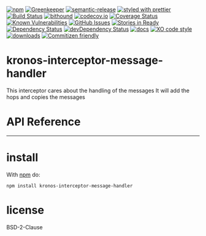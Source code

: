 [![npm](https://img.shields.io/npm/v/kronos-interceptor-message-handler.svg)](https://www.npmjs.com/package/kronos-interceptor-message-handler)
[![Greenkeeper](https://badges.greenkeeper.io/Kronos-Integration/kronos-interceptor-message-handler.svg)](https://greenkeeper.io/)
[![semantic-release](https://img.shields.io/badge/%20%20%F0%9F%93%A6%F0%9F%9A%80-semantic--release-e10079.svg)](https://github.com/Kronos-Integration/kronos-interceptor-message-handler)
[![styled with prettier](https://img.shields.io/badge/styled_with-prettier-ff69b4.svg)](https://github.com/prettier/prettier)
[![Build Status](https://secure.travis-ci.org/Kronos-Integration/kronos-interceptor-message-handler.png)](http://travis-ci.org/Kronos-Integration/kronos-interceptor-message-handler)
[![bithound](https://www.bithound.io/github/Kronos-Integration/kronos-interceptor-message-handler/badges/score.svg)](https://www.bithound.io/github/Kronos-Integration/kronos-interceptor-message-handler)
[![codecov.io](http://codecov.io/github/Kronos-Integration/kronos-interceptor-message-handler/coverage.svg?branch=master)](http://codecov.io/github/Kronos-Integration/kronos-interceptor-message-handler?branch=master)
[![Coverage Status](https://coveralls.io/repos/Kronos-Integration/kronos-interceptor-message-handler/badge.svg)](https://coveralls.io/r/Kronos-Integration/kronos-interceptor-message-handler)
[![Known Vulnerabilities](https://snyk.io/test/github/Kronos-Integration/kronos-interceptor-message-handler/badge.svg)](https://snyk.io/test/github/Kronos-Integration/kronos-interceptor-message-handler)
[![GitHub Issues](https://img.shields.io/github/issues/Kronos-Integration/kronos-interceptor-message-handler.svg?style=flat-square)](https://github.com/Kronos-Integration/kronos-interceptor-message-handler/issues)
[![Stories in Ready](https://badge.waffle.io/Kronos-Integration/kronos-interceptor-message-handler.svg?label=ready&title=Ready)](http://waffle.io/Kronos-Integration/kronos-interceptor-message-handler)
[![Dependency Status](https://david-dm.org/Kronos-Integration/kronos-interceptor-message-handler.svg)](https://david-dm.org/Kronos-Integration/kronos-interceptor-message-handler)
[![devDependency Status](https://david-dm.org/Kronos-Integration/kronos-interceptor-message-handler/dev-status.svg)](https://david-dm.org/Kronos-Integration/kronos-interceptor-message-handler#info=devDependencies)
[![docs](http://inch-ci.org/github/Kronos-Integration/kronos-interceptor-message-handler.svg?branch=master)](http://inch-ci.org/github/Kronos-Integration/kronos-interceptor-message-handler)
[![XO code style](https://img.shields.io/badge/code_style-XO-5ed9c7.svg)](https://github.com/sindresorhus/xo)
[![downloads](http://img.shields.io/npm/dm/kronos-interceptor-message-handler.svg?style=flat-square)](https://npmjs.org/package/kronos-interceptor-message-handler)
[![Commitizen friendly](https://img.shields.io/badge/commitizen-friendly-brightgreen.svg)](http://commitizen.github.io/cz-cli/)

kronos-interceptor-message-handler
=====
This interceptor cares about the handling of the messages
It will add the hops and copies the messages

# API Reference

* * *

install
=======

With [npm](http://npmjs.org) do:

```shell
npm install kronos-interceptor-message-handler
```

license
=======

BSD-2-Clause
